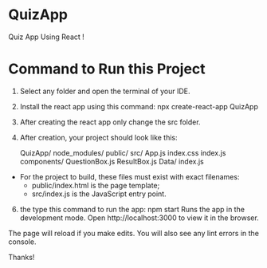 # QuizApp
Quiz App Using React !

# Command to Run this Project 
1. Select any folder and open the terminal of your IDE.
3. Install the react app using this command: npx create-react-app QuizApp
4. After creating the react app only change the src folder.
5. After creation, your project should look like this:

    QuizApp/
      node_modules/
      public/
      src/
        App.js
        index.css
        index.js
        components/
          QuestionBox.js
          ResultBox.js
        Data/
          index.js
          
* For the project to build, these files must exist with exact filenames:      
    - public/index.html is the page template;
    - src/index.js is the JavaScript entry point.

6. the type this command to run the app: npm start
  Runs the app in the development mode.
  Open http://localhost:3000 to view it in the browser.

  The page will reload if you make edits.
  You will also see any lint errors in the console.
  
  
  Thanks!
